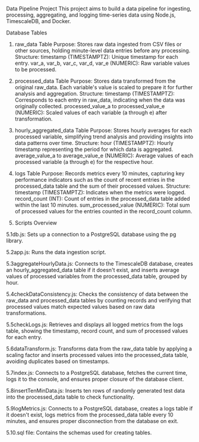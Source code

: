 Data Pipeline Project
This project aims to build a data pipeline for ingesting, processing, aggregating, and logging time-series data using Node.js, TimescaleDB, and Docker.

Database Tables
1. raw_data Table
Purpose: Stores raw data ingested from CSV files or other sources, holding minute-level data entries before any processing.
Structure:
timestamp (TIMESTAMPTZ): Unique timestamp for each entry.
var_a, var_b, var_c, var_d, var_e (NUMERIC): Raw variable values to be processed.
2. processed_data Table
Purpose: Stores data transformed from the original raw_data. Each variable's value is scaled to prepare it for further analysis and aggregation.
Structure:
timestamp (TIMESTAMPTZ): Corresponds to each entry in raw_data, indicating when the data was originally collected.
processed_value_a to processed_value_e (NUMERIC): Scaled values of each variable (a through e) after transformation.
3. hourly_aggregated_data Table
Purpose: Stores hourly averages for each processed variable, simplifying trend analysis and providing insights into data patterns over time.
Structure:
hour (TIMESTAMPTZ): Hourly timestamp representing the period for which data is aggregated.
average_value_a to average_value_e (NUMERIC): Average values of each processed variable (a through e) for the respective hour.
4. logs Table
Purpose: Records metrics every 10 minutes, capturing key performance indicators such as the count of recent entries in the processed_data table and the sum of their processed values.
Structure:
timestamp (TIMESTAMPTZ): Indicates when the metrics were logged.
record_count (INT): Count of entries in the processed_data table added within the last 10 minutes.
sum_processed_value (NUMERIC): Total sum of processed values for the entries counted in the record_count column.

6. Scripts Overview
   
5.1db.js: Sets up a connection to a PostgreSQL database using the pg library.
   
5.2app.js: Runs the data ingestion script.

5.3aggregateHourlyData.js: Connects to the TimescaleDB database, creates an hourly_aggregated_data table if it doesn't exist, and inserts average values of processed variables from the processed_data table, grouped by hour.

5.4checkDataConsistency.js: Checks the consistency of data between the raw_data and processed_data tables by counting records and verifying that processed values match expected values based on raw data transformations.

5.5checkLogs.js: Retrieves and displays all logged metrics from the logs table, showing the timestamp, record count, and sum of processed values for each entry.

5.6dataTransform.js: Transforms data from the raw_data table by applying a scaling factor and inserts processed values into the processed_data table, avoiding duplicates based on timestamps.

5.7index.js: Connects to a PostgreSQL database, fetches the current time, logs it to the console, and ensures proper closure of the database client.

5.8insertTenMinData.js: Inserts ten rows of randomly generated test data into the processed_data table to check functionality.

5.9logMetrics.js: Connects to a PostgreSQL database, creates a logs table if it doesn't exist, logs metrics from the processed_data table every 10 minutes, and ensures proper disconnection from the database on exit.

5.10.sql file: Contains the schemas used for creating tables.
